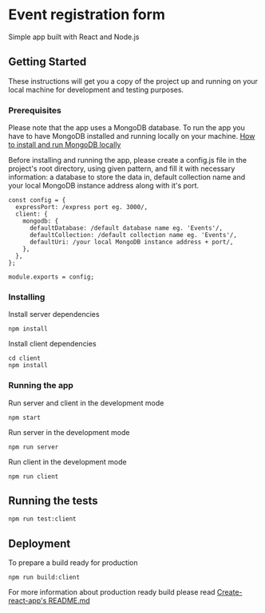# Event registration form

Simple app built with React and Node.js

## Getting Started

These instructions will get you a copy of the project up and running on your local machine for development and testing purposes.

### Prerequisites

Please note that the app uses a MongoDB database. To run the app you have to have MongoDB installed and running locally on your machine. [How to install and run MongoDB locally](https://docs.mongodb.com/manual/administration/install-community/)

Before installing and running the app, please create a config.js file in the project's root directory, using given pattern, and fill it with necessary information: a database <name> to store the data in, default collection name and your local MongoDB instance address along with it's port.
```
const config = {
  expressPort: /express port eg. 3000/,
  client: {
    mongodb: {
      defaultDatabase: /default database name eg. 'Events'/,
      defaultCollection: /default collection name eg. 'Events'/,
      defaultUri: /your local MongoDB instance address + port/,
    },
  },
};

module.exports = config;
```

### Installing

Install server dependencies

```
npm install
```

Install client dependencies

```
cd client
npm install
```

### Running the app
Run server and client in the development mode

```
npm start
```

Run server in the development mode
```
npm run server
```

Run client in the development mode
```
npm run client
```

## Running the tests
```
npm run test:client
```

## Deployment

To prepare a build ready for production
```
npm run build:client
```

For more information about production ready build please read [Create-react-app's README.md](/client/README.md)

